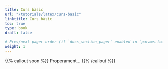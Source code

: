 ```yaml
---
title: Curs bàsic
url: "/tutorials/latex/curs-basic"
linktitle: Curs bàsic
toc: true
type: book
draft: false

# Prev/next pager order (if `docs_section_pager` enabled in `params.toml`)
weight: 1
---
```


{{% callout soon %}}
Properament...
{{% /callout %}}